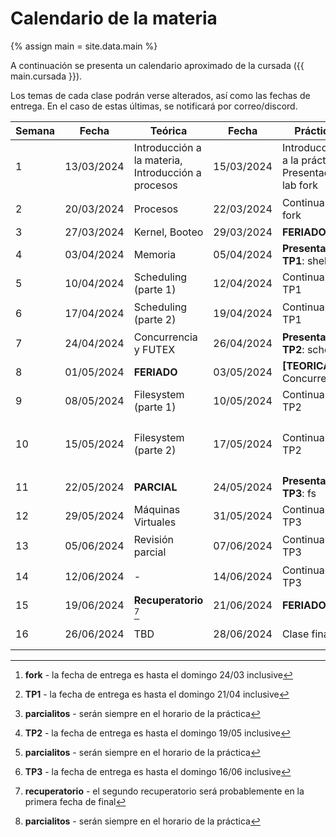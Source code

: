 # Calendario de la materia

{% assign main = site.data.main %}

A continuación se presenta un calendario aproximado de la cursada
({{ main.cursada }}).

Los temas de cada clase podrán verse alterados, así como las fechas de entrega.
En el caso de estas últimas, se notificará por correo/discord.

| Semana | Fecha      | Teórica                                            | Fecha      | Práctica                                          | Eventos                                                   |
|--------|------------|----------------------------------------------------|------------|---------------------------------------------------|-----------------------------------------------------------|
| 1      | 13/03/2024 | Introducción a la materia, Introducción a procesos | 15/03/2024 | Introducción a la práctica, Presentación lab fork |                                                           |
| 2      | 20/03/2024 | Procesos                                           | 22/03/2024 | Continuar lab fork                                | Entrega **fork** [^fork]                                  |
| 3      | 27/03/2024 | Kernel, Booteo                                     | 29/03/2024 | **FERIADO**                                       |                                                           |
| 4      | 03/04/2024 | Memoria                                            | 05/04/2024 | **Presentación TP1**: shell                       |                                                           |
| 5      | 10/04/2024 | Scheduling (parte 1)                               | 12/04/2024 | Continuar TP1                                     |                                                           |
| 6      | 17/04/2024 | Scheduling (parte 2)                               | 19/04/2024 | Continuar TP1                                     | Entrega **TP1** [^shell]                                  |
| 7      | 24/04/2024 | Concurrencia y FUTEX                               | 26/04/2024 | **Presentación TP2**: sched                       |                                                           |
| 8      | 01/05/2024 | **FERIADO**                                        | 03/05/2024 | **[TEORICA]** Concurrencia                        |                                                           |
| 9      | 08/05/2024 | Filesystem (parte 1)                               | 10/05/2024 | Continuar TP2                                     |                                                           |
| 10     | 15/05/2024 | Filesystem (parte 2)                               | 17/05/2024 | Continuar TP2                                     | **Parcialito TP1** [^parcialito] Entrega **TP2** [^sched] |
| 11     | 22/05/2024 | **PARCIAL**                                        | 24/05/2024 | **Presentación TP3**: fs                          |                                                           |
| 12     | 29/05/2024 | Máquinas Virtuales                                 | 31/05/2024 | Continuar TP3                                     |                                                           |
| 13     | 05/06/2024 | Revisión parcial                                   | 07/06/2024 | Continuar TP3                                     | **Parcialito TP2** [^parcialito]                          |
| 14     | 12/06/2024 | -                                                  | 14/06/2024 | Continuar TP3                                     | Entrega **TP3** [^fs]                                     |
| 15     | 19/06/2024 | **Recuperatorio** [^recu]                          | 21/06/2024 | **FERIADO**                                       |                                                           |
| 16     | 26/06/2024 | TBD                                                | 28/06/2024 | Clase final                                       | **Parcialito TP3** [^parcialito]                          |
 
[^fork]: **fork** - la fecha de entrega es hasta el domingo 24/03 inclusive
[^shell]: **TP1** - la fecha de entrega es hasta el domingo 21/04 inclusive
[^sched]: **TP2** - la fecha de entrega es hasta el domingo 19/05 inclusive
[^fs]: **TP3** - la fecha de entrega es hasta el domingo 16/06 inclusive
[^parcialito]: **parcialitos** - serán siempre en el horario de la práctica
[^recu]: **recuperatorio** - el segundo recuperatorio será probablemente en la primera fecha de final

